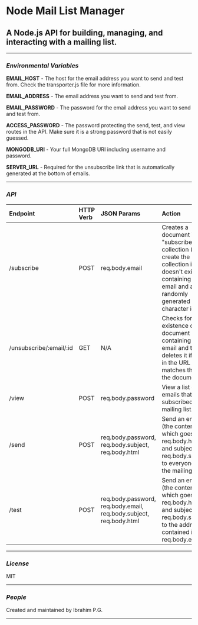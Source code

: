 # Node Mail List Manager

## A Node.js API for building, managing, and interacting with a mailing list.

---

### *Environmental Variables*

**EMAIL_HOST** - The host for the email address you want to send and test from. Check the transporter.js file for more information.

**EMAIL_ADDRESS** - The email address you want to send and test from.

**EMAIL_PASSWORD** - The password for the email address you want to send and test from.

**ACCESS_PASSWORD** - The password protecting the send, test, and view routes in the API. Make sure it is a strong password that is not easily guessed.

**MONGODB_URI** - Your full MongoDB URI including username and password.

**SERVER_URL** - Required for the unsubscribe link that is automatically generated at the bottom of emails.

---

### *API*

|Endpoint|HTTP Verb|JSON Params|Action|
|:-|:-|:-|:-|
|/subscribe|POST|req.body.email|Creates a document in the "subscribers" collection (will create the collection if it doesn't exist) containing the email and a randomly generated 16 character id.|
|/unsubscribe/:email/:id|GET|N/A|Checks for the existence of a document containing the email and then deletes it if the id in the URL matches the id in the document.|
|/view|POST|req.body.password|View a list of the emails that are subscribed to the mailing list.|
|/send|POST|req.body.password, req.body.subject, req.body.html|Send an email (the content of which goes into req.body.html and subject req.body.subject) to everyone in the mailing list.|
|/test|POST|req.body.password, req.body.email, req.body.subject, req.body.html|Send an email (the content of which goes into req.body.html and subject req.body.subject) to the addresses contained in req.body.email.|

---

### *License*

MIT

---

### *People*

Created and maintained by Ibrahim P.G.

---

